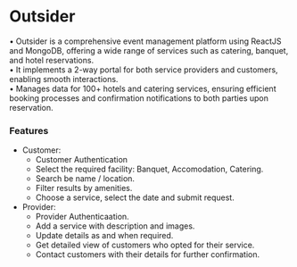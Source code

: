 # Outsider
• Outsider is a comprehensive event management platform using ReactJS and MongoDB, offering a wide range of services such as catering, banquet, and hotel reservations.<br/>
• It implements a 2-way portal for both service providers and customers, enabling smooth interactions. <br/>
• Manages data for 100+ hotels and catering services, ensuring efficient booking processes and confirmation notifications to both parties upon reservation. <br/>

### Features
* Customer:
    - Customer Authentication
    - Select the required facility: Banquet, Accomodation, Catering.
    - Search be name / location.
    - Filter results by amenities.
    - Choose a service, select the date and submit request.
* Provider:
    - Provider Authenticaation.
    - Add a service with description and images.
    - Update details as and when required.
    - Get detailed view of customers who opted for their service.
    - Contact customers with their details for further confirmation. 
